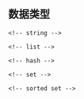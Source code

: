 ## **数据类型**
```
<!-- string -->

<!-- list -->

<!-- hash -->

<!-- set -->

<!-- sorted set -->
```